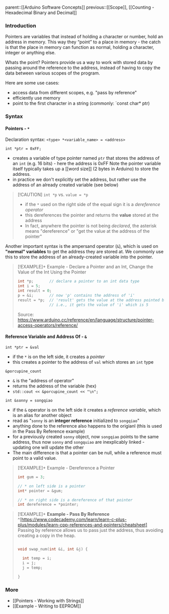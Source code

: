 parent::[[Arduino Software Concepts]]
previous::[[Scope]], [[Counting - Hexadecimal Binary and Decimal]]

### Introduction

Pointers are variables that instead of holding a character or number, hold an address in memory. This way they “point” to a place in memory - the catch is that the place in memory can function as normal, holding a character, integer or anything else. 

Whats the point? Pointers provide us a way to work with stored data by passing around the reference to the address, instead of having to copy the data between various scopes of the program.

Here are some use cases:
- access data from different scopes, e.g. "pass by reference"
- efficiently use memory
- point to the first character in a string (commonly: `const char* ptr)

### Syntax 

#### Pointers - `*`

Declaration syntax: `<type> *<variable_name> = <address>`

`int *ptr = 0xFF;`
- creates a variable of type pointer named `ptr` that stores the address of an `int` (e.g. 16 bits) - here the address is 0xFF Note the pointer variable itself typically takes up a [[word size]] (2 bytes in Arduino) to store the address.
- in practice we don't explicitly set the address, but rather use the address of an already created variable (see below)

> [!CAUTION] `int *p` vs. `value = *p`
> - if the `*` used on the right side of the equal sign it is a _dereference operator_
> - this dereferences the pointer and returns the **value** stored at the address
> - In fact, anywhere the pointer is not being _declared_, the asterisk means "dereference" or "get the value at the address of the pointer"

Another important syntax is the ampersand operator (`&`), which is used on **"normal" variables** to get the address they are stored at.  We commonly use this to store the address of an already-created variable into the pointer.

> [!EXAMPLE]+ Example - Declare a Pointer and an Int, Change the Value of the Int Using the Pointer
> ```cpp
> int *p;       // declare a pointer to an int data type
> int i = 5;
> int result = 0;
> p = &i;       // now 'p' contains the address of 'i'
> result = *p;  // 'result' gets the value at the address pointed by 'p'
>               // i.e., it gets the value of 'i' which is 5
> ```
> Source: https://www.arduino.cc/reference/en/language/structure/pointer-access-operators/reference/

#### Reference Variable and Address Of - `&`
`int *ptr = &val`
- if the `*` is on the left side, it creates a _pointer_
- this creates a pointer to the address of `val` which stores an `int` type

`&porcupine_count`
 - `&` is the "address of operator"
- returns the address of the variable (hex)
- `std::cout << &porcupine_count << "\n";`

`int &sonny = songqiao`
- if the `&` operator is on the left side it creates a _reference variable_, which is an alias for another object
- read as "`sonny` is an **integer reference** initialized to `songqiao`"
- anything done to the reference also happens to the origianl (this is used in the Pass By Reference example)
- for a previously created `sonny` object, now `songqiao` points to the same address, thus now `sonny` and `songquiao` are inexplicably linked - updating one will update the other
- The main difference is that a pointer can be null, while a reference must point to a valid value.

> [!EXAMPLE]+ Example - Dereference a Pointer
> ```cpp
> int gum = 3;
> 
> // * on left side is a pointer
> int* pointer = &gum;
> 
> // * on right side is a dereference of that pointer
> int dereference = *pointer;
> ```

> [!EXAMPLE]+ **Example - Pass By Reference** ^[https://www.codecademy.com/learn/learn-c-plus-plus/modules/learn-cpp-references-and-pointers/cheatsheet]
> Passing by reference allows us to pass just the address, thus avoiding creating a copy in the heap.
> 
> ```cpp
> 
> void swap_num(int &i, int &j) {
> 
>   int temp = i;
>   i = j;
>   j = temp;
> 
> }
> ```

### More 
- [[Pointers - Working with Strings]]
- [[Example - Writing to EEPROM]]